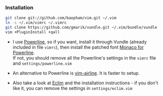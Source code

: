 ### Installation

```bash
git clone git://github.com/baopham/vim.git ~/.vim
ln -s ~/.vim/vimrc ~/.vimrc
git clone https://github.com/gmarik/vundle.git ~/.vim/bundle/vundle
vim +PluginInstall +qall
```
* I use [Powerline](https://github.com/Lokaltog/powerline), so if you want, install it through Vundle (already included in file `vimrc`), then install the patched font [Monaco for Powerline](https://gist.github.com/baopham/1838072/raw/2c0e00770826e651d1e355962e751325edb0f1ee/Monaco%20for%20Powerline.otf).  
If not, you should remove all the Powerline's settings in the `vimrc` file and `settings/powerline.vim`

* An alternative to Powerline is [vim-airline](https://github.com/bling/vim-airline). It is faster to setup.

* Also take a look at [Eclim](http://eclim.org/) and the installation instructions - if you don't like it, you can remove the settings in `settings/eclim.vim`
